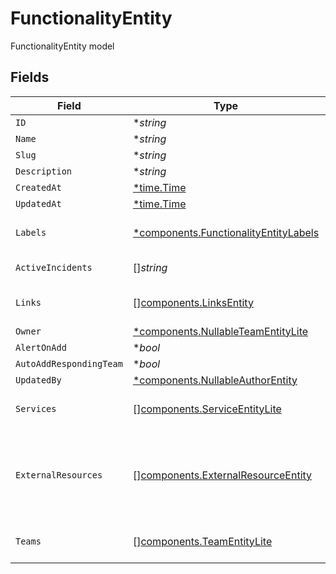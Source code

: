 # FunctionalityEntity

FunctionalityEntity model


## Fields

| Field                                                                                         | Type                                                                                          | Required                                                                                      | Description                                                                                   |
| --------------------------------------------------------------------------------------------- | --------------------------------------------------------------------------------------------- | --------------------------------------------------------------------------------------------- | --------------------------------------------------------------------------------------------- |
| `ID`                                                                                          | **string*                                                                                     | :heavy_minus_sign:                                                                            | N/A                                                                                           |
| `Name`                                                                                        | **string*                                                                                     | :heavy_minus_sign:                                                                            | N/A                                                                                           |
| `Slug`                                                                                        | **string*                                                                                     | :heavy_minus_sign:                                                                            | N/A                                                                                           |
| `Description`                                                                                 | **string*                                                                                     | :heavy_minus_sign:                                                                            | N/A                                                                                           |
| `CreatedAt`                                                                                   | [*time.Time](https://pkg.go.dev/time#Time)                                                    | :heavy_minus_sign:                                                                            | N/A                                                                                           |
| `UpdatedAt`                                                                                   | [*time.Time](https://pkg.go.dev/time#Time)                                                    | :heavy_minus_sign:                                                                            | N/A                                                                                           |
| `Labels`                                                                                      | [*components.FunctionalityEntityLabels](../../models/components/functionalityentitylabels.md) | :heavy_minus_sign:                                                                            | An object of label key and values                                                             |
| `ActiveIncidents`                                                                             | []*string*                                                                                    | :heavy_minus_sign:                                                                            | List of active incident guids                                                                 |
| `Links`                                                                                       | [][components.LinksEntity](../../models/components/linksentity.md)                            | :heavy_minus_sign:                                                                            | List of links attached to this functionality.                                                 |
| `Owner`                                                                                       | [*components.NullableTeamEntityLite](../../models/components/nullableteamentitylite.md)       | :heavy_minus_sign:                                                                            | N/A                                                                                           |
| `AlertOnAdd`                                                                                  | **bool*                                                                                       | :heavy_minus_sign:                                                                            | N/A                                                                                           |
| `AutoAddRespondingTeam`                                                                       | **bool*                                                                                       | :heavy_minus_sign:                                                                            | N/A                                                                                           |
| `UpdatedBy`                                                                                   | [*components.NullableAuthorEntity](../../models/components/nullableauthorentity.md)           | :heavy_minus_sign:                                                                            | N/A                                                                                           |
| `Services`                                                                                    | [][components.ServiceEntityLite](../../models/components/serviceentitylite.md)                | :heavy_minus_sign:                                                                            | Services this functionality provides                                                          |
| `ExternalResources`                                                                           | [][components.ExternalResourceEntity](../../models/components/externalresourceentity.md)      | :heavy_minus_sign:                                                                            | Information about known linkages to representations of services outside of FireHydrant.       |
| `Teams`                                                                                       | [][components.TeamEntityLite](../../models/components/teamentitylite.md)                      | :heavy_minus_sign:                                                                            | List of teams attached to the functionality                                                   |
